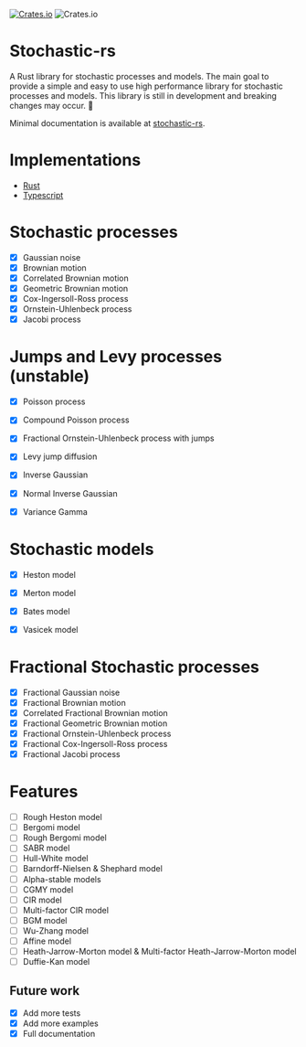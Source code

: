 [![Crates.io](https://img.shields.io/crates/v/stochastic-rs?style=flat-square)](https://crates.io/crates/stochastic-rs)
![Crates.io](https://img.shields.io/crates/l/stochastic-rs?style=flat-square)

# Stochastic-rs

A Rust library for stochastic processes and models. The main goal to provide a simple and easy to use high performance library for stochastic processes and models. This library is still in development and breaking changes may occur. 🚧

Minimal documentation is available at [stochastic-rs](https://docs.rs/stochastic-rs/).


# Implementations

- [Rust](https://github.com/dancixx/stochastic-rs)
- [Typescript](https://github.com/dancixx/stochastic-js)

# Stochastic processes
- [x] Gaussian noise
- [x] Brownian motion
- [x] Correlated Brownian motion
- [x] Geometric Brownian motion
- [x] Cox-Ingersoll-Ross process
- [x] Ornstein-Uhlenbeck process
- [x] Jacobi process

# Jumps and Levy processes (unstable)
- [x] Poisson process
- [x] Compound Poisson process
- [x] Fractional Ornstein-Uhlenbeck process with jumps
- [x] Levy jump diffusion
- [x] Inverse Gaussian
- [x] Normal Inverse Gaussian
- [x] Variance Gamma


# Stochastic models
- [x] Heston model
- [x] Merton model
- [x] Bates model
- [x] Vasicek model


# Fractional Stochastic processes
- [x] Fractional Gaussian noise
- [x] Fractional Brownian motion
- [x] Correlated Fractional Brownian motion
- [x] Fractional Geometric Brownian motion
- [x] Fractional Ornstein-Uhlenbeck process
- [x] Fractional Cox-Ingersoll-Ross process
- [x] Fractional Jacobi process

# Features
- [ ] Rough Heston model
- [ ] Bergomi model
- [ ] Rough Bergomi model
- [ ] SABR model
- [ ] Hull-White model
- [ ] Barndorff-Nielsen & Shephard model
- [ ] Alpha-stable models
- [ ] CGMY model
- [ ] CIR model
- [ ] Multi-factor CIR model
- [ ] BGM model
- [ ] Wu-Zhang model
- [ ] Affine model
- [ ] Heath-Jarrow-Morton model & Multi-factor Heath-Jarrow-Morton model
- [ ] Duffie-Kan model

## Future work
- [x] Add more tests
- [x] Add more examples
- [x] Full documentation
